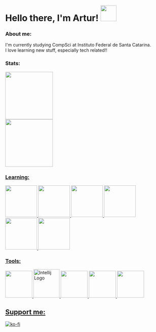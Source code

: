 
# Hello there, I'm Artur! <img src="https://media.tenor.com/JW0XaqKXJfsAAAAi/cat-pixelated.gif" width="50" height="50"/>

### About me:
I'm currently studying CompSci at Instituto Federal de Santa Catarina. </br>
I love learning new stuff, especially tech related!!


### Stats:
<div>
    <a href="https://github.com/Pozzoo">
    <img height="150em" src="https://github-readme-stats-git-masterrstaa-rickstaa.vercel.app/api?username=Pozzoo&show_icons=true&theme=codeSTACKr&include_all_commits=true&count_private=true"/> </br>
    <img height="150em" src="https://github-readme-stats-git-masterrstaa-rickstaa.vercel.app/api/top-langs/?username=Pozzoo&layout=compact&langs_count=7&theme=codeSTACKr"/>
</div>



### Learning:
<div>
    <img src="https://cdn.jsdelivr.net/gh/devicons/devicon/icons/cplusplus/cplusplus-original.svg" height="100" />
    <img src="https://cdn.jsdelivr.net/gh/devicons/devicon/icons/java/java-plain.svg" height="100" /> 
    <img src="https://cdn.jsdelivr.net/gh/devicons/devicon/icons/html5/html5-original.svg" height="100"/>
    <img src="https://cdn.jsdelivr.net/gh/devicons/devicon/icons/css3/css3-original.svg" height="100" />
    <img src="https://cdn.jsdelivr.net/gh/devicons/devicon/icons/javascript/javascript-original.svg" height="100" />
    <img src="https://cdn.jsdelivr.net/gh/devicons/devicon@latest/icons/typescript/typescript-original.svg" height="100" />
</div>

### Tools:
<div>
    <img src="https://cdn.jsdelivr.net/gh/devicons/devicon/icons/visualstudio/visualstudio-plain.svg" height="85" />
    <img src="https://img.icons8.com/?size=512&id=61466&format=png" alt="Intellij Logo" width="82" height="90"/>
    <img src="https://cdn.jsdelivr.net/gh/devicons/devicon/icons/git/git-original.svg" height="85" />
    <img src="https://cdn.jsdelivr.net/gh/devicons/devicon/icons/vscode/vscode-original.svg" height="85"/>
    <img src="https://cdn.jsdelivr.net/gh/devicons/devicon@latest/icons/clion/clion-original.svg" height="85" />
</div>

## Support me:
[![ko-fi](https://ko-fi.com/img/githubbutton_sm.svg)](https://ko-fi.com/M4M5Y5PCO)

